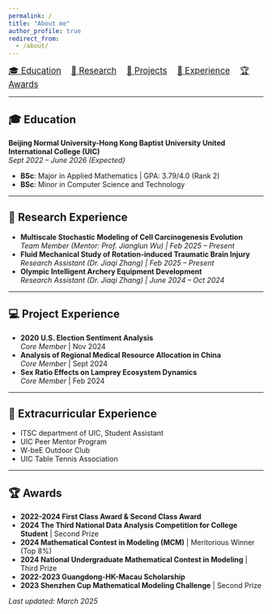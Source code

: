 ```yaml
---
permalink: /
title: "About me"
author_profile: true
redirect_from: 
  - /about/
---
```


<nav>
  <ul style="list-style-type: none; font-size: 1.2em; margin: 0; padding: 0;">
    <li style="display: inline; margin-right: 15px;"><a href="#education">🎓 Education</a></li>
    <li style="display: inline; margin-right: 15px;"><a href="#research-experience">🔬 Research</a></li>
    <li style="display: inline; margin-right: 15px;"><a href="#project-experience">💼 Projects</a></li>
    <li style="display: inline; margin-right: 15px;"><a href="#extracurricular-experience">🏅 Experience</a></li>
    <li style="display: inline; margin-right: 15px;"><a href="#awards">🏆 Awards</a></li>
  </ul>
</nav>

---

## 🎓 Education
**Beijing Normal University-Hong Kong Baptist University United International College (UIC)**  
*Sept 2022 – June 2026 (Expected)*  
- **BSc**: Major in Applied Mathematics | GPA: 3.79/4.0 (Rank 2)  
- **BSc**: Minor in Computer Science and Technology  

---

## 📖 Research Experience
- **Multiscale Stochastic Modeling of Cell Carcinogenesis Evolution**  
  *Team Member (Mentor: Prof. Jianglun Wu) | Feb 2025 – Present*  
- **Fluid Mechanical Study of Rotation-induced Traumatic Brain Injury**  
  *Research Assistant (Dr. Jiaqi Zhang) | Feb 2025 – Present*  
- **Olympic Intelligent Archery Equipment Development**  
  *Research Assistant (Dr. Jiaqi Zhang) | June 2024 – Oct 2024*  

---

## 💻 Project Experience
- **2020 U.S. Election Sentiment Analysis**  
  *Core Member* | Nov 2024  
- **Analysis of Regional Medical Resource Allocation in China**  
  *Core Member* | Sept 2024  
- **Sex Ratio Effects on Lamprey Ecosystem Dynamics**  
  *Core Member* | Feb 2024  

---

## 💼 Extracurricular Experience
- ITSC department of UIC, Student Assistant
- UIC Peer Mentor Program
- W-beE Outdoor Club
- UIC Table Tennis Association

---

## 🏆 Awards
- **2022-2024 First Class Award & Second Class Award**
- **2024 The Third National Data Analysis Competition for College Student** | Second Prize
- **2024 Mathematical Contest in Modeling (MCM)** | Meritorious Winner (Top 8%)
- **2024 National Undergraduate Mathematical Contest in Modeling** | Third Prize
- **2022-2023 Guangdong-HK-Macau Scholarship**
- **2023 Shenzhen Cup Mathematical Modeling Challenge** | Second Prize

*Last updated: March 2025*  
